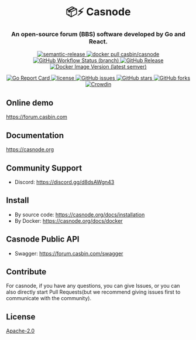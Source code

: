<h1 align="center" style="border-bottom: none;">📦⚡️ Casnode</h1>
<h3 align="center">An open-source forum (BBS) software developed by Go and React.</h3>
<p align="center">
  <a href="#badge">
    <img alt="semantic-release" src="https://img.shields.io/badge/%20%20%F0%9F%93%A6%F0%9F%9A%80-semantic--release-e10079.svg">
  </a>
  <a href="https://hub.docker.com/r/casbin/casnode">
    <img alt="docker pull casbin/casnode" src="https://img.shields.io/docker/pulls/casbin/casnode.svg">
  </a>
  <a href="https://github.com/casbin/casnode/actions/workflows/build.yml">
    <img alt="GitHub Workflow Status (branch)" src="https://github.com/casbin/jcasbin/workflows/build/badge.svg?style=flat-square">
  </a>
  <a href="https://github.com/casbin/casnode/releases/latest">
    <img alt="GitHub Release" src="https://img.shields.io/github/v/release/casbin/casnode.svg">
  </a>
  <a href="https://hub.docker.com/repository/docker/casbin/casnode">
    <img alt="Docker Image Version (latest semver)" src="https://img.shields.io/badge/Docker%20Hub-latest-brightgreen">
  </a>
</p>

<p align="center">
  <a href="https://goreportcard.com/report/github.com/casbin/casnode">
    <img alt="Go Report Card" src="https://goreportcard.com/badge/github.com/casbin/casnode?style=flat-square">
  </a>
  <a href="https://github.com/casbin/casnode/blob/master/LICENSE">
    <img src="https://img.shields.io/github/license/casbin/casnode?style=flat-square" alt="license">
  </a>
  <a href="https://github.com/casbin/casnode/issues">
    <img alt="GitHub issues" src="https://img.shields.io/github/issues/casbin/casnode?style=flat-square">
  </a>
  <a href="#">
    <img alt="GitHub stars" src="https://img.shields.io/github/stars/casbin/casnode?style=flat-square">
  </a>
  <a href="https://github.com/casbin/casnode/network">
    <img alt="GitHub forks" src="https://img.shields.io/github/forks/casbin/casnode?style=flat-square">
  </a>
  <a href="https://crowdin.com/project/casnode">
    <img alt="Crowdin" src="https://badges.crowdin.net/casnode/localized.svg">
  </a>
</p>

## Online demo

https://forum.casbin.com

## Documentation

https://casnode.org

## Community Support

- Discord: https://discord.gg/d8dsAWgn43

## Install

- By source code: https://casnode.org/docs/installation
- By Docker: https://casnode.org/docs/docker

## Casnode Public API

- Swagger: https://forum.casbin.com/swagger

## Contribute

For casnode, if you have any questions, you can give Issues, or you can also directly start Pull Requests(but we recommend giving issues first to communicate with the community).

## License

[Apache-2.0](https://github.com/casbin/casnode/blob/master/LICENSE)
